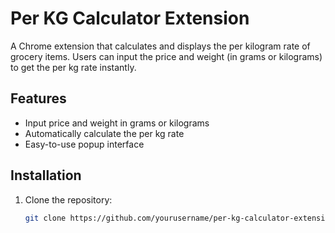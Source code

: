 # Per KG Calculator Extension

A Chrome extension that calculates and displays the per kilogram rate of grocery items. Users can input the price and weight (in grams or kilograms) to get the per kg rate instantly.

## Features

- Input price and weight in grams or kilograms
- Automatically calculate the per kg rate
- Easy-to-use popup interface

## Installation

1. Clone the repository:
   ```bash
   git clone https://github.com/yourusername/per-kg-calculator-extension.git
